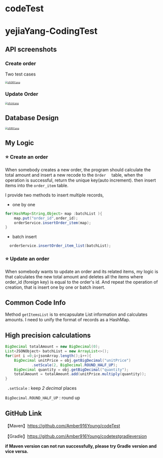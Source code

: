 # codeTest
# yejiaYang-CodingTest

## API screenshots

### Create order  

Two test cases

[<img src="https://s1.ax1x.com/2022/12/21/zXiGKH.png" alt="zXiGKH.png" style="zoom:50%;" />](https://imgse.com/i/zXiGKH)



### Update Order 

[<img src="https://s1.ax1x.com/2022/12/21/zXiJrd.png" alt="zXiJrd.png" style="zoom:50%;" />](https://imgse.com/i/zXiJrd)

## **Database Design**

[<img src="https://s1.ax1x.com/2022/12/21/zXiNVI.png" alt="zXiNVI.png" style="zoom:50%;" />](https://imgse.com/i/zXiNVI)

## My Logic

### ⭐️ Create an order

When somebody creates a new order, the program should calculate the total amount and insert a new recode to the `Order  ` table, when the operation is successful, return the unique key(auto increment). then insert items into the `order_item` table.

I provide two methods to insert multiple records,

-  one by one 

```java
for(HashMap<String,Object> map :batchList ){
    map.put("order_id",order_id);
    orderService.insertOrder_item(map);
}
```

-  batch insert

```java
  orderService.insertOrder_item_list(batchList);
```



### ⭐️ Update an order

When somebody wants to update an order and its related items, my logic is that calculates the new total amount and deletes all the items where order_id (foreign key) is equal to the order's id. And repeat the operation of creation, that is insert one by one or batch insert.

## Common Code Info

Method `getItemsList` is to encapsulate List information and calculates amounts. I need to unify the format of records as a HashMap.

## High precision calculations

```java
BigDecimal totalAmount = new BigDecimal(0);
List<JSONObject> batchList = new ArrayList<>();
for(int i =0;i<jsonArray.length();i++){
    BigDecimal unitPrice = obj.getBigDecimal("unitPrice")
            .setScale(2, BigDecimal.ROUND_HALF_UP);
    BigDecimal quantity = obj.getBigDecimal("quantity");
    totalAmount = totalAmount.add(unitPrice.multiply(quantity));
}
```

` .setScale` :  keep *2 decimal* places

`BigDecimal.ROUND_HALF_UP` : round up 



## GitHub Link
【Maven】https://github.com/Amber916Young/codeTest

【Gradle】https://github.com/Amber916Young/codetestgradleversion

**if Maven version can not run successfully, please try Gradle version and vice versa.**
